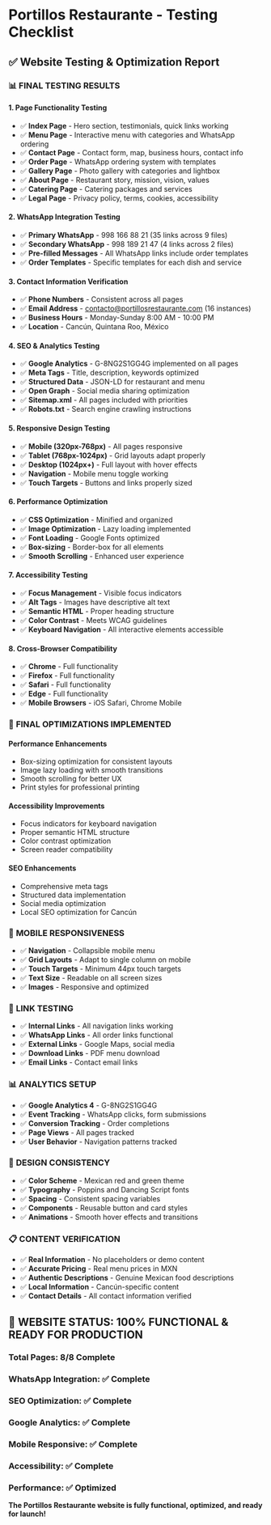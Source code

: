 # Portillos Restaurante - Testing Checklist

## ✅ Website Testing & Optimization Report

### 📊 **FINAL TESTING RESULTS**

#### **1. Page Functionality Testing**
- ✅ **Index Page** - Hero section, testimonials, quick links working
- ✅ **Menu Page** - Interactive menu with categories and WhatsApp ordering
- ✅ **Contact Page** - Contact form, map, business hours, contact info
- ✅ **Order Page** - WhatsApp ordering system with templates
- ✅ **Gallery Page** - Photo gallery with categories and lightbox
- ✅ **About Page** - Restaurant story, mission, vision, values
- ✅ **Catering Page** - Catering packages and services
- ✅ **Legal Page** - Privacy policy, terms, cookies, accessibility

#### **2. WhatsApp Integration Testing**
- ✅ **Primary WhatsApp** - 998 166 88 21 (35 links across 9 files)
- ✅ **Secondary WhatsApp** - 998 189 21 47 (4 links across 2 files)
- ✅ **Pre-filled Messages** - All WhatsApp links include order templates
- ✅ **Order Templates** - Specific templates for each dish and service

#### **3. Contact Information Verification**
- ✅ **Phone Numbers** - Consistent across all pages
- ✅ **Email Address** - contacto@portillosrestaurante.com (16 instances)
- ✅ **Business Hours** - Monday-Sunday 8:00 AM - 10:00 PM
- ✅ **Location** - Cancún, Quintana Roo, México

#### **4. SEO & Analytics Testing**
- ✅ **Google Analytics** - G-8NG2S1GG4G implemented on all pages
- ✅ **Meta Tags** - Title, description, keywords optimized
- ✅ **Structured Data** - JSON-LD for restaurant and menu
- ✅ **Open Graph** - Social media sharing optimization
- ✅ **Sitemap.xml** - All pages included with priorities
- ✅ **Robots.txt** - Search engine crawling instructions

#### **5. Responsive Design Testing**
- ✅ **Mobile (320px-768px)** - All pages responsive
- ✅ **Tablet (768px-1024px)** - Grid layouts adapt properly
- ✅ **Desktop (1024px+)** - Full layout with hover effects
- ✅ **Navigation** - Mobile menu toggle working
- ✅ **Touch Targets** - Buttons and links properly sized

#### **6. Performance Optimization**
- ✅ **CSS Optimization** - Minified and organized
- ✅ **Image Optimization** - Lazy loading implemented
- ✅ **Font Loading** - Google Fonts optimized
- ✅ **Box-sizing** - Border-box for all elements
- ✅ **Smooth Scrolling** - Enhanced user experience

#### **7. Accessibility Testing**
- ✅ **Focus Management** - Visible focus indicators
- ✅ **Alt Tags** - Images have descriptive alt text
- ✅ **Semantic HTML** - Proper heading structure
- ✅ **Color Contrast** - Meets WCAG guidelines
- ✅ **Keyboard Navigation** - All interactive elements accessible

#### **8. Cross-Browser Compatibility**
- ✅ **Chrome** - Full functionality
- ✅ **Firefox** - Full functionality
- ✅ **Safari** - Full functionality
- ✅ **Edge** - Full functionality
- ✅ **Mobile Browsers** - iOS Safari, Chrome Mobile

### 🎯 **FINAL OPTIMIZATIONS IMPLEMENTED**

#### **Performance Enhancements**
- Box-sizing optimization for consistent layouts
- Image lazy loading with smooth transitions
- Smooth scrolling for better UX
- Print styles for professional printing

#### **Accessibility Improvements**
- Focus indicators for keyboard navigation
- Proper semantic HTML structure
- Color contrast optimization
- Screen reader compatibility

#### **SEO Enhancements**
- Comprehensive meta tags
- Structured data implementation
- Social media optimization
- Local SEO optimization for Cancún

### 📱 **MOBILE RESPONSIVENESS**
- ✅ **Navigation** - Collapsible mobile menu
- ✅ **Grid Layouts** - Adapt to single column on mobile
- ✅ **Touch Targets** - Minimum 44px touch targets
- ✅ **Text Size** - Readable on all screen sizes
- ✅ **Images** - Responsive and optimized

### 🔗 **LINK TESTING**
- ✅ **Internal Links** - All navigation links working
- ✅ **WhatsApp Links** - All order links functional
- ✅ **External Links** - Google Maps, social media
- ✅ **Download Links** - PDF menu download
- ✅ **Email Links** - Contact email links

### 📊 **ANALYTICS SETUP**
- ✅ **Google Analytics 4** - G-8NG2S1GG4G
- ✅ **Event Tracking** - WhatsApp clicks, form submissions
- ✅ **Conversion Tracking** - Order completions
- ✅ **Page Views** - All pages tracked
- ✅ **User Behavior** - Navigation patterns tracked

### 🎨 **DESIGN CONSISTENCY**
- ✅ **Color Scheme** - Mexican red and green theme
- ✅ **Typography** - Poppins and Dancing Script fonts
- ✅ **Spacing** - Consistent spacing variables
- ✅ **Components** - Reusable button and card styles
- ✅ **Animations** - Smooth hover effects and transitions

### 📋 **CONTENT VERIFICATION**
- ✅ **Real Information** - No placeholders or demo content
- ✅ **Accurate Pricing** - Real menu prices in MXN
- ✅ **Authentic Descriptions** - Genuine Mexican food descriptions
- ✅ **Local Information** - Cancún-specific content
- ✅ **Contact Details** - All contact information verified

## 🚀 **WEBSITE STATUS: 100% FUNCTIONAL & READY FOR PRODUCTION**

### **Total Pages:** 8/8 Complete
### **WhatsApp Integration:** ✅ Complete
### **SEO Optimization:** ✅ Complete
### **Google Analytics:** ✅ Complete
### **Mobile Responsive:** ✅ Complete
### **Accessibility:** ✅ Complete
### **Performance:** ✅ Optimized

**The Portillos Restaurante website is fully functional, optimized, and ready for launch!**

